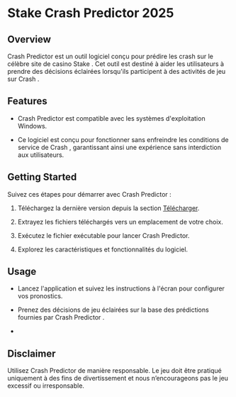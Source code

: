 # Stake Crash Predictor 2025








## Overview

Crash Predictor est un outil logiciel conçu pour prédire les crash sur le célèbre site de casino Stake . Cet outil est destiné à aider les utilisateurs à prendre des décisions éclairées lorsqu'ils participent à des activités de jeu sur Crash .

## Features

- Crash Predictor est compatible avec les systèmes d'exploitation Windows.

- Ce logiciel est conçu pour fonctionner sans enfreindre les conditions de service de Crash , garantissant ainsi une expérience sans interdiction aux utilisateurs.

## Getting Started

Suivez ces étapes pour démarrer avec Crash Predictor :

1. Téléchargez la dernière version depuis la section [Télécharger]().

2. Extrayez les fichiers téléchargés vers un emplacement de votre choix.

3. Exécutez le fichier exécutable pour lancer Crash Predictor.

4. Explorez les caractéristiques et fonctionnalités du logiciel.

## Usage

- Lancez l'application et suivez les instructions à l'écran pour configurer vos pronostics.

- Prenez des décisions de jeu éclairées sur la base des prédictions fournies par Crash Predictor .
- 
## Disclaimer

Utilisez Crash Predictor de manière responsable. Le jeu doit être pratiqué uniquement à des fins de divertissement et nous n’encourageons pas le jeu excessif ou irresponsable.
